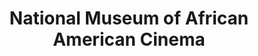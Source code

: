 ---
layout: repo
title: "National Museum of African American Cinema"
id: 21347
permalink: repos/21347/
---